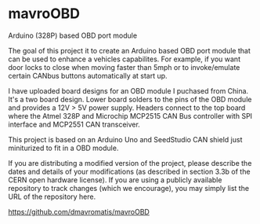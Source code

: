# mavroOBD
Arduino (328P) based OBD port module

The goal of this project it to create an Arduino based OBD port module that can be used to enhance a vehicles capabilites.  For example, if you want door locks to close when moving faster than 5mph or to invoke/emulate certain CANbus buttons automatically at start up.

I have uploaded board designs for an OBD module I puchased from China.  It's a two board design.  Lower board solders to the pins of the OBD module and provides a 12V > 5V power supply.  Headers connect to the top board where the Atmel 328P and Microchip MCP2515 CAN Bus controller with SPI interface and MCP2551 CAN transceiver.

This project is based on an Arduino Uno and SeedStudio CAN shield just miniturized to fit in a OBD module.

If you are distributing a modified version of the project, please describe the dates and details of your modifications (as described in section 3.3b of the CERN open hardware license).  If you are using a publicly available repository to track changes (which we encourage), you may simply list the URL of the repository here.

https://github.com/dmavromatis/mavroOBD

